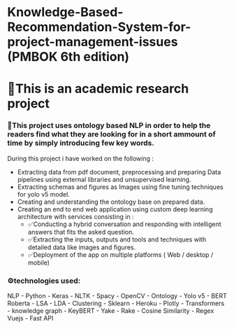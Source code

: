 # Knowledge-Based-Recommendation-System-for-project-management-issues (PMBOK 6th edition)


# 🎯This is an academic research project 
### 💬This project uses ontology based NLP in order to help the readers find what they are looking for in a short ammount of time by simply introducing few key words.
During this project i have worked on the following : <br>
* Extracting data from pdf document, preprocessing and preparing Data pipelines using external libraries and unsupervised learning. <br>
* Extracting schemas and figures as Images using fine tuning techniques for yolo v5 model. <br>
* Creating and understanding the ontology base on prepared data. <br>
* Creating an end to end web application using custom deep learning architecture with services consisting in :<br>
  * ✅Conducting a hybrid conversation and responding with intelligent answers that fits the asked question.
  * ✅Extracting the inputs, outputs and tools and techniques with detailed data like images and figures.
  * ✅Deployment of the app on multiple platforms ( Web / desktop / mobile)

### ⚙️technologies used:
NLP - Python - Keras - NLTK - Spacy - OpenCV - Ontology - Yolo v5 - BERT Roberta - LSA - LDA - Clustering - Sklearn - Heroku - Plotly - Transformers - knowledge graph - KeyBERT - Yake - Rake - Cosine Similarity - Regex 
Vuejs - Fast API 
